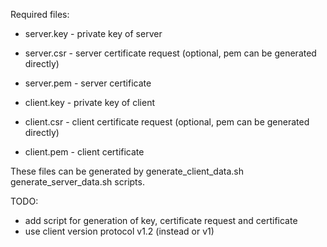 Required files:
 * server.key - private key of server
 * server.csr - server certificate request (optional, pem can be generated directly)
 * server.pem - server certificate

 * client.key - private key of client
 * client.csr - client certificate request (optional, pem can be generated directly)
 * client.pem - client certificate

 These files can be generated by generate_client_data.sh generate_server_data.sh scripts.

TODO:
- add script for generation of key, certificate request and certificate
- use client version protocol v1.2 (instead or v1)
